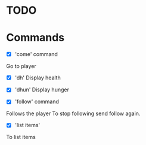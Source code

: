 # TODO

# Commands

- [x] 'come' command

Go to player

- [x] 'dh' Display health

- [x] 'dhun' Display hunger

- [x] 'follow' command

Follows the player
To stop following send follow again.

- [x] 'list items'

To list items
